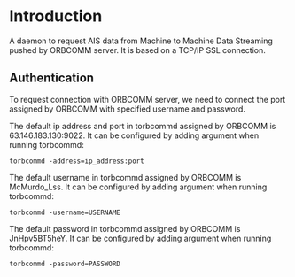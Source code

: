 # Introduction
A daemon to request AIS data from Machine to Machine Data Streaming pushed by
ORBCOMM server. It is based on a TCP/IP SSL connection.

## Authentication

To request connection with ORBCOMM server, we need to connect the port assigned
by ORBCOMM with specified username and password.

The default ip address and port in torbcommd assigned by ORBCOMM is 
63.146.183.130:9022.
It can be configured by adding argument when running torbcommd:
```
torbcommd -address=ip_address:port
```
The default username in torbcommd assigned by ORBCOMM is McMurdo_Lss.
It can be configured by adding argument when running torbcommd:
```
torbcommd -username=USERNAME
```
The default password in torbcommd assigned by ORBCOMM is JnHpv5BT5heY.
It can be configured by adding argument when running torbcommd:
```
torbcommd -password=PASSWORD
```